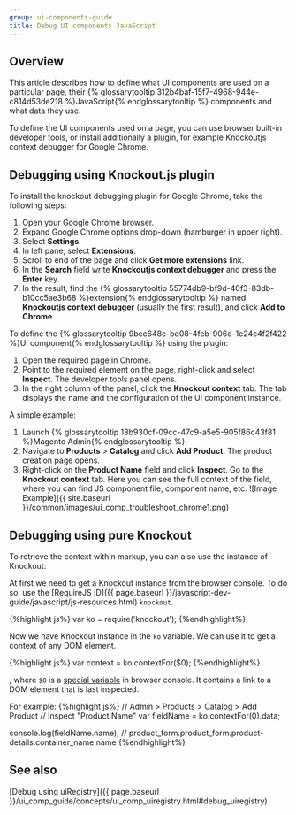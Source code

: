 ```yaml
---
group: ui-components-guide
title: Debug UI components JavaScript
---
```


## Overview

This article describes how to define what UI components are used on a particular page, their {% glossarytooltip 312b4baf-15f7-4968-944e-c814d53de218 %}JavaScript{% endglossarytooltip %} components and what data they use.

To define the UI components used on a page, you can use browser built-in developer tools, or install additionally a plugin, for example Knockoutjs context debugger for Google Chrome.

## Debugging using Knockout.js plugin

To install the knockout debugging plugin for Google Chrome, take the following steps:

1. Open your Google Chrome browser.
2. Expand Google Chrome options drop-down (hamburger in upper right).
3. Select **Settings**.
4. In left pane, select **Extensions**.
5. Scroll to end of the page and click **Get more extensions** link.
6. In the **Search** field write **Knockoutjs context debugger** and press the **Enter** key.
7. In the result, find the {% glossarytooltip 55774db9-bf9d-40f3-83db-b10cc5ae3b68 %}extension{% endglossarytooltip %} named **Knockoutjs context debugger** (usually the first result), and click **Add to Chrome**.

To define the {% glossarytooltip 9bcc648c-bd08-4feb-906d-1e24c4f2f422 %}UI component{% endglossarytooltip %} using the plugin:

1. Open the required page in Chrome.
2. Point to the required element on the page, right-click and select **Inspect**. The developer tools panel opens.
3. In the right column of the panel, click the **Knockout context** tab. The tab displays the name and the configuration of the UI component instance.

A simple example:

1. Launch {% glossarytooltip 18b930cf-09cc-47c9-a5e5-905f86c43f81 %}Magento Admin{% endglossarytooltip %}.
2. Navigate to **Products** > **Catalog** and click **Add Product**. The product creation page opens.
3. Right-click on the **Product Name** field and click **Inspect**. Go to the **Knockout context** tab. Here you can see the full context of the field, where you can find JS component file, component name, etc.
![Image Example]({{ site.baseurl }}/common/images/ui_comp_troubleshoot_chrome1.png)

## Debugging using pure Knockout

To retrieve the context within markup, you can also use the instance of Knockout:

At first we need to get a Knockout instance from the browser console. To do so, use the [RequireJS ID]({{ page.baseurl }}/javascript-dev-guide/javascript/js-resources.html) `knockout`.

{%highlight js%}
var ko = require('knockout');
{%endhighlight%}

Now we have Knockout instance in the `ko` variable. We can use it to get a context of any DOM element.

{%highlight js%}
var context = ko.contextFor($0);
{%endhighlight%}

, where `$0` is a [special variable](https://developers.google.com/web/tools/chrome-devtools/debug/command-line/command-line-reference#section-1) in browser console. It contains a link to a DOM element that is last inspected.

For example:
{%highlight js%}
// Admin > Products > Catalog > Add Product
// Inspect "Product Name"
var fieldName = ko.contextFor($0).$data;

console.log(fieldName.name); // product_form.product_form.product-details.container_name.name
{%endhighlight%}

## See also

[Debug using uiRegistry]({{ page.baseurl }}/ui_comp_guide/concepts/ui_comp_uiregistry.html#debug_uiregistry)
